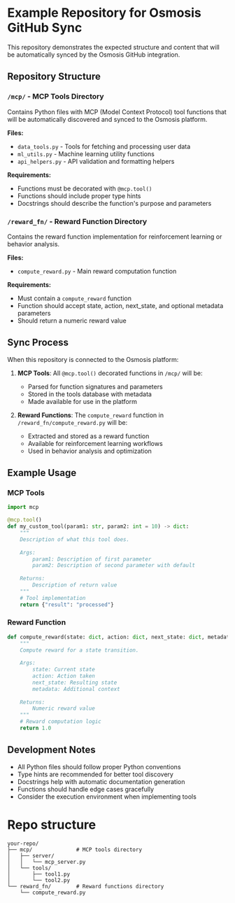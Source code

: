 # Example Repository for Osmosis GitHub Sync

This repository demonstrates the expected structure and content that will be automatically synced by the Osmosis GitHub integration.

## Repository Structure

### `/mcp/` - MCP Tools Directory

Contains Python files with MCP (Model Context Protocol) tool functions that will be automatically discovered and synced to the Osmosis platform.

**Files:**
- `data_tools.py` - Tools for fetching and processing user data
- `ml_utils.py` - Machine learning utility functions
- `api_helpers.py` - API validation and formatting helpers

**Requirements:**
- Functions must be decorated with `@mcp.tool()`
- Functions should include proper type hints
- Docstrings should describe the function's purpose and parameters

### `/reward_fn/` - Reward Function Directory

Contains the reward function implementation for reinforcement learning or behavior analysis.

**Files:**
- `compute_reward.py` - Main reward computation function

**Requirements:**
- Must contain a `compute_reward` function
- Function should accept state, action, next_state, and optional metadata parameters
- Should return a numeric reward value

## Sync Process

When this repository is connected to the Osmosis platform:

1. **MCP Tools**: All `@mcp.tool()` decorated functions in `/mcp/` will be:
   - Parsed for function signatures and parameters
   - Stored in the tools database with metadata
   - Made available for use in the platform

2. **Reward Functions**: The `compute_reward` function in `/reward_fn/compute_reward.py` will be:
   - Extracted and stored as a reward function
   - Available for reinforcement learning workflows
   - Used in behavior analysis and optimization

## Example Usage

### MCP Tools
```python
import mcp

@mcp.tool()
def my_custom_tool(param1: str, param2: int = 10) -> dict:
    """
    Description of what this tool does.
    
    Args:
        param1: Description of first parameter
        param2: Description of second parameter with default
    
    Returns:
        Description of return value
    """
    # Tool implementation
    return {"result": "processed"}
```

### Reward Function
```python
def compute_reward(state: dict, action: dict, next_state: dict, metadata: dict = None) -> float:
    """
    Compute reward for a state transition.
    
    Args:
        state: Current state
        action: Action taken
        next_state: Resulting state
        metadata: Additional context
    
    Returns:
        Numeric reward value
    """
    # Reward computation logic
    return 1.0
```

## Development Notes

- All Python files should follow proper Python conventions
- Type hints are recommended for better tool discovery
- Docstrings help with automatic documentation generation
- Functions should handle edge cases gracefully
- Consider the execution environment when implementing tools

# Repo structure
```
your-repo/
├── mcp/              # MCP tools directory
│   ├── server/
│   │   └── mcp_server.py
│   └── tools/
│       ├── tool1.py
│       └── tool2.py
└── reward_fn/        # Reward functions directory
    └── compute_reward.py
```
